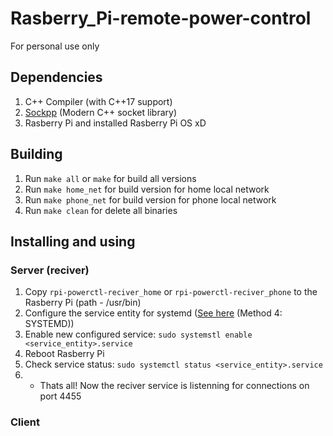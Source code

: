 # Rasberry_Pi-remote-power-control
For personal use only

## Dependencies
1. C++ Compiler (with C++17 support)
1. [Sockpp](https://github.com/fpagliughi/sockpp) (Modern C++ socket library)
1. Rasberry Pi and installed Rasberry Pi OS xD

## Building
1. Run `make all` or `make` for build all versions
1. Run `make home_net` for build version for home local network
1. Run `make phone_net` for build version for phone local network
1. Run `make clean` for delete all binaries

## Installing and using
### Server (reciver)
1. Copy `rpi-powerctl-reciver_home` or `rpi-powerctl-reciver_phone` to the Rasberry Pi (path - /usr/bin)
1. Configure the service entity for systemd ([See here](https://www.dexterindustries.com/howto/run-a-program-on-your-raspberry-pi-at-startup/) (Method 4: SYSTEMD))
1. Enable new configured service: `sudo systemstl enable <service_entity>.service`
1. Reboot Rasberry Pi
1. Check service status: `sudo systemctl status <service_entity>.service`
1. - Thats all! Now the reciver service is listenning for connections on port 4455

### Client
